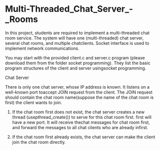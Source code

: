 # Multi-Threaded_Chat_Server_-_Rooms

In this project, students are required to implement a multi-threaded chat room service. The system will have one (multi-threaded) chat server, several chat rooms, and multiple chatclients. Socket interface is used to implement network communications.

You may start with the provided client.c and server.c program (please download them from the folder socket programming). They list the basic program structures of the client and server usingsocket programming.

Chat Server

There is only one chat server, whose IP address is known. It listens on a well-known port toaccept JOIN request from the client. The JOIN request should contain the chat room name(suppose the name of the chat room is first) the client wants to join.

1. If the chat room first does not exist, the chat server creates a new thread (usepthread_create()) to serve for this chat room first. first will have a new port. It will receive thechat messages for chat room first, and forward the messages to all chat clients who are already infirst.
  
2. If the chat room first already exists, the chat server can make the client join the chat room directly.

